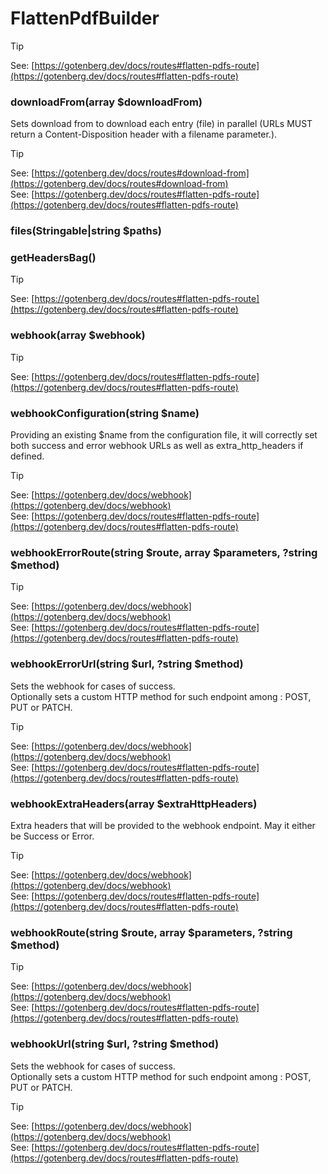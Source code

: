 # FlattenPdfBuilder

> [!TIP]
> See: [https://gotenberg.dev/docs/routes#flatten-pdfs-route](https://gotenberg.dev/docs/routes#flatten-pdfs-route)

### downloadFrom(array $downloadFrom)
Sets download from to download each entry (file) in parallel (URLs MUST return a Content-Disposition header with a filename parameter.).<br />

> [!TIP]
> See: [https://gotenberg.dev/docs/routes#download-from](https://gotenberg.dev/docs/routes#download-from)<br />
> See: [https://gotenberg.dev/docs/routes#flatten-pdfs-route](https://gotenberg.dev/docs/routes#flatten-pdfs-route)

### files(Stringable|string $paths)
### getHeadersBag()
> [!TIP]
> See: [https://gotenberg.dev/docs/routes#flatten-pdfs-route](https://gotenberg.dev/docs/routes#flatten-pdfs-route)

### webhook(array $webhook)
> [!TIP]
> See: [https://gotenberg.dev/docs/routes#flatten-pdfs-route](https://gotenberg.dev/docs/routes#flatten-pdfs-route)

### webhookConfiguration(string $name)
Providing an existing $name from the configuration file, it will correctly set both success and error webhook URLs as well as extra_http_headers if defined.<br />

> [!TIP]
> See: [https://gotenberg.dev/docs/webhook](https://gotenberg.dev/docs/webhook)<br />
> See: [https://gotenberg.dev/docs/routes#flatten-pdfs-route](https://gotenberg.dev/docs/routes#flatten-pdfs-route)

### webhookErrorRoute(string $route, array $parameters, ?string $method)
> [!TIP]
> See: [https://gotenberg.dev/docs/webhook](https://gotenberg.dev/docs/webhook)<br />
> See: [https://gotenberg.dev/docs/routes#flatten-pdfs-route](https://gotenberg.dev/docs/routes#flatten-pdfs-route)

### webhookErrorUrl(string $url, ?string $method)
Sets the webhook for cases of success.<br />Optionally sets a custom HTTP method for such endpoint among : POST, PUT or PATCH.<br />

> [!TIP]
> See: [https://gotenberg.dev/docs/webhook](https://gotenberg.dev/docs/webhook)<br />
> See: [https://gotenberg.dev/docs/routes#flatten-pdfs-route](https://gotenberg.dev/docs/routes#flatten-pdfs-route)

### webhookExtraHeaders(array $extraHttpHeaders)
Extra headers that will be provided to the webhook endpoint. May it either be Success or Error.<br />

> [!TIP]
> See: [https://gotenberg.dev/docs/webhook](https://gotenberg.dev/docs/webhook)<br />
> See: [https://gotenberg.dev/docs/routes#flatten-pdfs-route](https://gotenberg.dev/docs/routes#flatten-pdfs-route)

### webhookRoute(string $route, array $parameters, ?string $method)
> [!TIP]
> See: [https://gotenberg.dev/docs/webhook](https://gotenberg.dev/docs/webhook)<br />
> See: [https://gotenberg.dev/docs/routes#flatten-pdfs-route](https://gotenberg.dev/docs/routes#flatten-pdfs-route)

### webhookUrl(string $url, ?string $method)
Sets the webhook for cases of success.<br />Optionally sets a custom HTTP method for such endpoint among : POST, PUT or PATCH.<br />

> [!TIP]
> See: [https://gotenberg.dev/docs/webhook](https://gotenberg.dev/docs/webhook)<br />
> See: [https://gotenberg.dev/docs/routes#flatten-pdfs-route](https://gotenberg.dev/docs/routes#flatten-pdfs-route)

